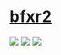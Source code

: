 # [bfxr2](https://github.com/increpare/bfxr2)

![](https://img.shields.io/github/license/increpare/bfxr2?style=flat-square) ![](https://img.shields.io/github/last-commit/scillidan/bfxr2/main?label=last%20commit%20(fork)&style=flat-square) ![](https://img.shields.io/badge/Vercel-black?style=flat&logo=Vercel&logoColor=white)